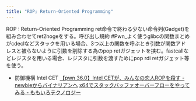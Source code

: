 ```yaml
---
title: "ROP; Return-Oriented Programming"
---
```


 ROP :  Return-Oriented Programming
ret命令で終わる少ない命令列(Gadget)を組み合わせてret2hogeをする。呼び出し規約 #Pwn_よく使うglibcの関数まとめ がcdeclなどスタックを用いる場合、3つ以上の関数を呼ぶとき引数が関数アドレスと被らないように引数を削除する為のpop retガジェットを挟む。fastcallなどレジスタを用いる場合、レジスタに引数を渡すためにpop rdi retガジェット等を使う。
- 防御機構
Intel CET
[【pwn 36.0】Intel CETが、みんなの恋人ROPを殺す - newbieからバイナリアンへ](https://smallkirby.hatenablog.com/entry/2020/09/10/230629)
[x64でスタックバッファオーバーフローをやってみる - ももいろテクノロジー](https://inaz2.hatenablog.com/entry/2014/07/04/001851)
